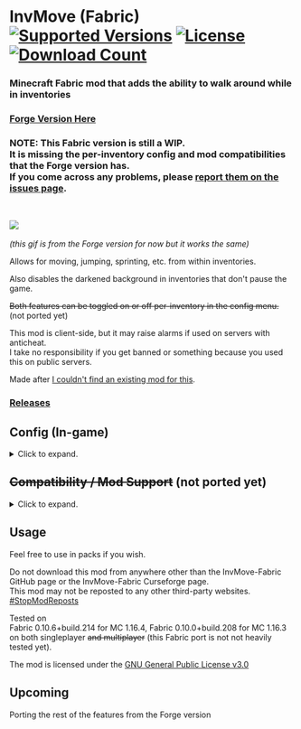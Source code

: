 <h1>InvMove (Fabric)<br>
  <a href="https://www.curseforge.com/minecraft/mc-mods/invmove-fabric"><img src="http://cf.way2muchnoise.eu/versions/%20For%20MC%20_invmove-fabric_all(555-0C8E8E-fff-010101).svg" alt="Supported Versions"></a>
  <a href="https://github.com/PieKing1215/InvMove-Fabric/blob/master/LICENSE.md"><img src="https://img.shields.io/github/license/PieKing1215/InvMove-Fabric?style=flat&color=0C8E8E" alt="License"></a>
  <a href="https://www.curseforge.com/minecraft/mc-mods/invmove-fabric"><img src="http://cf.way2muchnoise.eu/full_invmove-fabric_downloads(E04E14-555-fff-010101-1C1C1C).svg" alt="Download Count"></a>
</h1>

### Minecraft Fabric mod that adds the ability to walk around while in inventories

### [Forge Version Here](https://github.com/PieKing1215/InvMove)

### NOTE: This Fabric version is still a WIP.<br>It is missing the per-inventory config and mod compatibilities that the Forge version has.<br>If you come across any problems, please [report them on the issues page](https://github.com/PieKing1215/InvMove-Fabric/issues).<br>
<br>

![](demo/demo.gif)

_(this gif is from the Forge version for now but it works the same)_

Allows for moving, jumping, sprinting, etc. from within inventories.

Also disables the darkened background in inventories that don't pause the game.

~~Both features can be toggled on or off per-inventory in the config menu.~~ (not ported yet)

This mod is client-side, but it may raise alarms if used on servers with anticheat.<br>
I take no responsibility if you get banned or something because you used this on public servers.

Made after [I couldn't find an existing mod for this](https://redd.it/egwe8w).

### [Releases](https://github.com/PieKing1215/InvMove-Fabric/releases)

## Config (In-game)
<details>
  <summary>Click to expand.</summary>
  
![](demo/where_config.png)
<img src="demo/config_screen.png" alt="alt text" width="657" height="528">
### InvMove has an in-game config menu which can be accessed from the mod list using the [Mod Menu](https://www.curseforge.com/minecraft/mc-mods/modmenu) mod.<br>
In the config menu, you can find several options:<br>
#### General:
- Enable: Enable the entire mod
- ~~Debug Display: Enables a debug overlay that can help debug compatibility problems.~~ (not ported yet)
#### UI Movement:
- Move In Inventories: Enable movement in inventories
- Allow Sneaking: Allow sneaking in inventories (disabled by default because it's distracting when shift-clicking)
- Allow Jumping: Allow jumping in inventories
- Allow Dismounting: Allow dismounting from mounts in inventories (overrides "Allow Sneaking" while on a mount)
- Text Field Disables Movement: Disable movement when a text field is focused (like search bars or in an anvil)
- ~~(Expandable categories that let you enable/disable movement for certain inventories)~~ (not ported yet)
#### UI Background:
- Hide Inventory Backgrounds: Hides the background tint while in inventories.
- ~~(Expandable categories that let you enable/disable the background for certain inventories)~~ (not ported yet)
</details>

## ~~Compatibility / Mod Support~~ (not ported yet)
<details>
  <summary>Click to expand.</summary>
  
</details>

## Usage

Feel free to use in packs if you wish.

Do not download this mod from anywhere other than the InvMove-Fabric GitHub page or the InvMove-Fabric Curseforge page.<br>
This mod may not be reposted to any other third-party websites.<br>
[#StopModReposts](https://stopmodreposts.org)

Tested on<br>
Fabric 0.10.6+build.214 for MC 1.16.4,
Fabric 0.10.0+build.208 for MC 1.16.3
on both singleplayer ~~and multiplayer~~ (this Fabric port is not not heavily tested yet).

The mod is licensed under the [GNU General Public License v3.0](LICENSE.md)

## Upcoming
Porting the rest of the features from the Forge version
